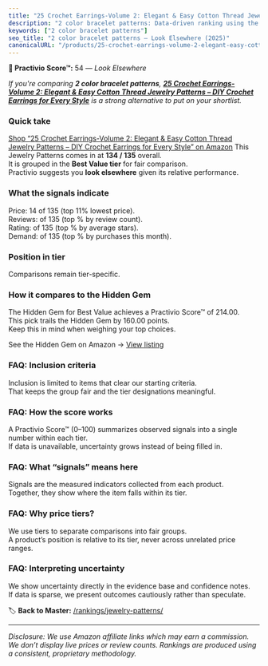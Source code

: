 ```yaml
---
title: "25 Crochet Earrings-Volume 2: Elegant & Easy Cotton Thread Jewelry Patterns – DIY Crochet Earrings for Every Style"
description: "2 color bracelet patterns: Data-driven ranking using the Practivio Score™. Positioned by quality, value, demand, findability, momentum."
keywords: ["2 color bracelet patterns"]
seo_title: "2 color bracelet patterns — Look Elsewhere (2025)"
canonicalURL: "/products/25-crochet-earrings-volume-2-elegant-easy-cotton-thread-jewelry-patterns-diy-crochet-earrings-for-every-style-B0F9T86HYH/"
---
```


**🚫 Practivio Score™:** 54 — _Look Elsewhere_


*If you're comparing **2 color bracelet patterns**, **[25 Crochet Earrings-Volume 2: Elegant & Easy Cotton Thread Jewelry Patterns – DIY Crochet Earrings for Every Style](https://www.amazon.com/dp/B0F9T86HYH?tag=practivio-20)** is a strong alternative to put on your shortlist.*
### Quick take
[Shop “25 Crochet Earrings-Volume 2: Elegant & Easy Cotton Thread Jewelry Patterns – DIY Crochet Earrings for Every Style” on Amazon](https://www.amazon.com/dp/B0F9T86HYH?tag=practivio-20)
This Jewelry Patterns comes in at **134 / 135** overall.  
It is grouped in the **Best Value tier** for fair comparison.  
Practivio suggests you **look elsewhere** given its relative performance.

### What the signals indicate
Price: 14 of 135 (top 11% lowest price).  
Reviews:  of 135 (top % by review count).  
Rating:  of 135 (top % by average stars).  
Demand:  of 135 (top % by purchases this month).

### Position in tier
Comparisons remain tier-specific.

### How it compares to the Hidden Gem
The Hidden Gem for Best Value achieves a Practivio Score™ of 214.00.  
This pick trails the Hidden Gem by 160.00 points.  
Keep this in mind when weighing your top choices.  

See the Hidden Gem on Amazon → [View listing](https://www.amazon.com/dp/B093FGF24C?tag=practivio-20)

### FAQ: Inclusion criteria
Inclusion is limited to items that clear our starting criteria.  
That keeps the group fair and the tier designations meaningful.

### FAQ: How the score works
A Practivio Score™ (0–100) summarizes observed signals into a single number within each tier.  
If data is unavailable, uncertainty grows instead of being filled in.

### FAQ: What “signals” means here
Signals are the measured indicators collected from each product.  
Together, they show where the item falls within its tier.

### FAQ: Why price tiers?
We use tiers to separate comparisons into fair groups.  
A product’s position is relative to its tier, never across unrelated price ranges.

### FAQ: Interpreting uncertainty
We show uncertainty directly in the evidence base and confidence notes.  
If data is sparse, we present outcomes cautiously rather than speculate.


🏷️ **Back to Master:** [/rankings/jewelry-patterns/](/rankings/jewelry-patterns/)

---
_Disclosure: We use Amazon affiliate links which may earn a commission. We don’t display live prices or review counts. Rankings are produced using a consistent, proprietary methodology._
